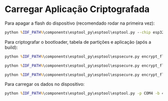 # Carregar Aplicação Criptografada

Para apagar a flash do dispositivo (recomendado rodar na primeira vez):  

``` bat
python %IDF_PATH%\components\esptool_py\esptool\esptool.py --chip esp32 erase_flash
```

Para criptografar o bootloader, tabela de partições e aplicação (após a build):  

``` bat
python %IDF_PATH%\components\esptool_py\esptool\espsecure.py encrypt_flash_data --keyfile key.bin --address 0x1000 -o enc/bootloader.bin build/bootloader/bootloader.bin

python %IDF_PATH%\components\esptool_py\esptool\espsecure.py encrypt_flash_data --keyfile key.bin --address 0xf000 -o enc/partition-table.bin build/partition_table/partition-table.bin

python %IDF_PATH%\components\esptool_py\esptool\espsecure.py encrypt_flash_data --keyfile key.bin --address 0x20000 -o enc/v7_criptografia_flash.bin build/v7_criptografia_flash.bin
```

Para carregar os dados no dispositivo:  

``` bat
python %IDF_PATH%\components\esptool_py\esptool\esptool.py -p COM4 -b 460800 --before default_reset --after no_reset --chip esp32  write_flash --flash_mode dio --flash_size detect --flash_freq 40m 0x1000 enc\bootloader.bin 0xf000 enc\partition-table.bin 0x20000 enc\v7_criptografia_flash.bin --force
```